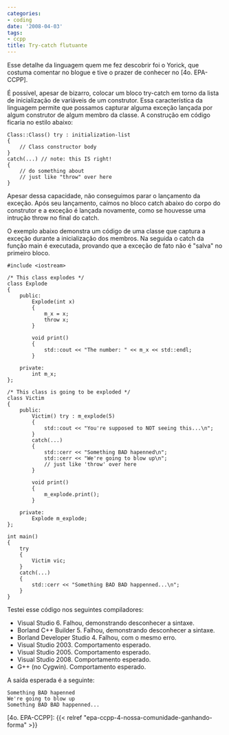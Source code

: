```yaml
---
categories:
- coding
date: '2008-04-03'
tags:
- ccpp
title: Try-catch flutuante
---
```


Esse detalhe da linguagem quem me fez descobrir foi o Yorick, que costuma comentar no blogue e tive o prazer de conhecer no [4o. EPA-CCPP].

É possível, apesar de bizarro, colocar um bloco try-catch em torno da lista de inicialização de variáveis de um construtor. Essa característica da linguagem permite que possamos capturar alguma exceção lançada por algum construtor de algum membro da classe. A construção em código ficaria no estilo abaixo:

    Class::Class() try : initialization-list
    {
        // Class constructor body
    }
    catch(...) // note: this IS right!
    {
        // do something about
        // just like "throw" over here
    }

Apesar dessa capacidade, não conseguimos parar o lançamento da exceção. Após seu lançamento, caímos no bloco catch abaixo do corpo do construtor e a exceção é lançada novamente, como se houvesse uma intrução throw no final do catch.

O exemplo abaixo demonstra um código de uma classe que captura a exceção durante a inicialização dos membros. Na seguida o catch da função main é executada, provando que a exceção de fato não é "salva" no primeiro bloco.

    #include <iostream>
    
    /* This class explodes */
    class Explode
    {
    	public:
    		Explode(int x) 
    		{
    			m_x = x;
    			throw x;
    		}
    
    		void print()
    		{
    			std::cout << "The number: " << m_x << std::endl;
    		}
    
    	private:
    		int m_x;
    };
    
    /* This class is going to be exploded */
    class Victim
    {
    	public:
    		Victim() try : m_explode(5)
    		{
    			std::cout << "You're supposed to NOT seeing this...\n";
    		}
    		catch(...) 
    		{ 
    			std::cerr << "Something BAD hapenned\n";
    			std::cerr << "We're going to blow up\n";
    			// just like 'throw' over here
    		}
    
    		void print()
    		{
    			m_explode.print();
    		}
    
    	private:
    		Explode m_explode;
    };
    
    int main()
    {
    	try
    	{
    		Victim vic;
    	}
    	catch(...)
    	{
    		std::cerr << "Something BAD BAD happenned...\n";
    	}
    }

Testei esse código nos seguintes compiladores:

 - Visual Studio 6. Falhou, demonstrando desconhecer a sintaxe.
 - Borland C++ Builder 5. Falhou, demonstrando desconhecer a sintaxe.
 - Borland Developer Studio 4. Falhou, com o mesmo erro.
 - Visual Studio 2003. Comportamento esperado.
 - Visual Studio 2005. Comportamento esperado.
 - Visual Studio 2008. Comportamento esperado.
 - G++ (no Cygwin). Comportamento esperado.

A saída esperada é a seguinte:

    Something BAD hapenned
    We're going to blow up
    Something BAD BAD happenned...

[4o. EPA-CCPP]: {{< relref "epa-ccpp-4-nossa-comunidade-ganhando-forma" >}}


